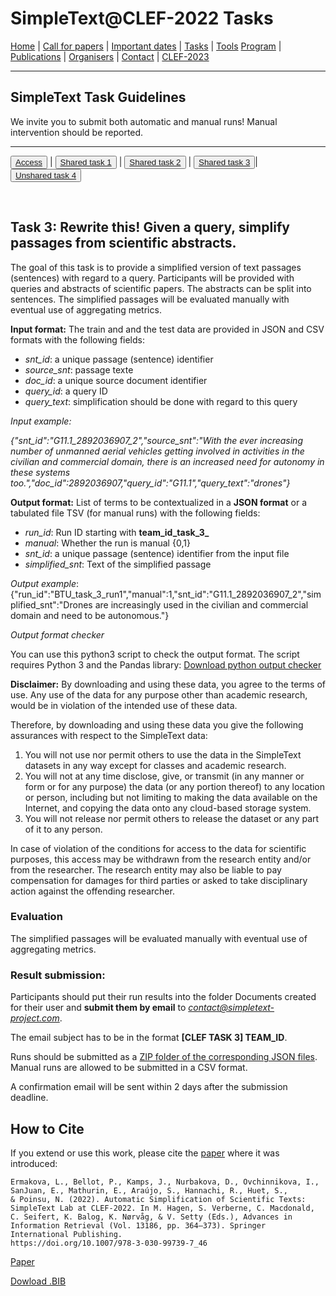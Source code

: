 # SimpleText@CLEF-2022 Tasks

[Home](./) | [Call for papers](./CFP) | [Important dates](./dates) | [Tasks](./tasks)  | [Tools](./tools) 
[Program](./program) | [Publications](./publications) | [Organisers](./organisers) | [Contact](./contact) | [CLEF-2023](https://simpletext-project.com/2023/clef)


---

## SimpleText Task Guidelines

We invite you to submit both automatic and manual runs! Manual intervention should be reported.

---

<button>[Access](./tasks)</button> | <button>[Shared task 1](./task1)</button> | <button>[Shared task 2](./task2)</button> | <button>[Shared task 3](./task3)</button>| <button>[Unshared task 4](./task4)</button>

<br>

## Task 3: Rewrite this! Given a query, simplify passages from scientific abstracts. 

The goal of this task is to provide a simplified version of text passages (sentences) with regard to a query. Participants will be provided with queries and abstracts of scientific papers. The abstracts can be split into sentences. The simplified passages will be evaluated manually with eventual use of aggregating metrics.

**Input format:** 
The train and and the test data are provided in JSON and CSV formats with the following fields:
* *snt_id*: a unique passage (sentence) identifier
* *source_snt*: passage texte
* *doc_id*: a unique source document identifier
* *query_id*: a query ID
* *query_text*: simplification should be done with regard to this query

*Input example:*

*{"snt_id":"G11.1_2892036907_2","source_snt":"With the ever increasing number of unmanned aerial vehicles getting involved in activities in the civilian and commercial domain, there is an increased need for autonomy in these systems too.","doc_id":2892036907,"query_id":"G11.1","query_text":"drones"}*

**Output format:** 
List of terms to be contextualized in a **JSON format** or a tabulated file TSV (for manual runs) with the following fields:
* *run_id*: Run ID starting with **team_id_task_3_**
* *manual*: Whether the run is manual {0,1}
* *snt_id*: a unique passage (sentence) identifier from the input file 
* *simplified_snt*: Text of the simplified passage 

*Output example*:
{"run_id":"BTU_task_3_run1","manual":1,"snt_id":"G11.1_2892036907_2","simplified_snt":"Drones are increasingly used in the civilian and commercial domain and need to be autonomous."}

*Output format checker*

You can use this python3 script to check the output format. The script requires Python 3 and the Pandas library:
[Download python output checker](../check_format.py)

**Disclaimer:** By downloading and using these data, you agree to the terms of use. Any use of the data for any purpose other than academic research, would be in violation of the intended use of these data. 

Therefore, by downloading and using these data you give the following assurances with respect to the SimpleText data:
1. You will not use nor permit others to use the data in the SimpleText datasets in any way except for classes and academic research.
2. You will not at any time disclose, give, or transmit (in any manner or form or for any purpose) the data (or any portion thereof) to any location or person, including but not limiting to making the data available on the Internet, and copying the data onto any cloud-based storage system.
3. You will not release nor permit others to release the dataset or any part of it to any person. 

In case of violation of the conditions for access to the data for scientific purposes, this access may be withdrawn from the research entity and/or from the researcher. The research entity may also be liable to pay compensation for damages for third parties or asked to take disciplinary action against the offending researcher. 

### Evaluation
The simplified passages will be evaluated manually with eventual use of aggregating metrics.

### Result submission:
Participants should put their run results into the folder Documents created for their user and **submit them by email** to *contact@simpletext-project.com*.

The email subject has to be in the format **\[CLEF TASK 3] TEAM_ID**. 

Runs should be submitted as a <ins>ZIP folder of the corresponding JSON files</ins>. Manual runs are allowed to be submitted in a CSV format. 

A confirmation email will be sent within 2 days after the submission deadline. 

## How to Cite
If you extend or use this work, please cite the [paper](https://link.springer.com/chapter/10.1007/978-3-030-99739-7_46) where it was introduced:
```
Ermakova, L., Bellot, P., Kamps, J., Nurbakova, D., Ovchinnikova, I., SanJuan, E., Mathurin, E., Araújo, S., Hannachi, R., Huet, S., 
& Poinsu, N. (2022). Automatic Simplification of Scientific Texts: SimpleText Lab at CLEF-2022. In M. Hagen, S. Verberne, C. Macdonald, 
C. Seifert, K. Balog, K. Nørvåg, & V. Setty (Eds.), Advances in Information Retrieval (Vol. 13186, pp. 364–373). Springer International Publishing. 
https://doi.org/10.1007/978-3-030-99739-7_46
```
[Paper](https://link.springer.com/chapter/10.1007/978-3-030-99739-7_46)

[Dowload .BIB](../bib/simpletext_ecir_2022.bib)
